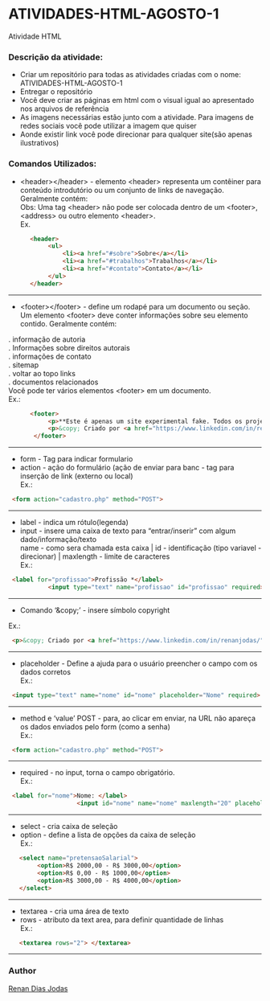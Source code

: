 # ATIVIDADES-HTML-AGOSTO-1
Atividade HTML 

### Descrição da atividade:

- Criar um repositório para todas as atividades criadas com o nome: ATIVIDADES-HTML-AGOSTO-1  
- Entregar o repositório  
- Você deve criar as páginas em html com o visual igual ao apresentado nos arquivos de referência  
- As imagens necessárias estão junto com a atividade. Para imagens de redes sociais você pode utilizar a imagem que quiser  
- Aonde existir link você pode direcionar para qualquer site(são apenas ilustrativos)  


### Comandos Utilizados:  

* \<header>\</header> - elemento \<header> representa um contêiner para conteúdo introdutório ou um conjunto de links de navegação. Geralmente contém:  
   Obs: Uma tag \<header> não pode ser colocada dentro de um \<footer>, \<address> ou outro elemento \<header>.  
Ex. 

 ```html
       <header>
            <ul>
                <li><a href="#sobre">Sobre</a></li>
                <li><a href="#trabalhos">Trabalhos</a></li>
                <li><a href="#contato">Contato</a></li>
            </ul>
       </header>

 ```
 ---  
 * \<footer>\</footer> - define um rodapé para um documento ou seção. Um elemento \<footer> deve conter informações sobre seu elemento contido. Geralmente contém:  

. informação de autoria  
. Informações sobre direitos autorais  
. informações de contato  
. sitemap  
. voltar ao topo links  
. documentos relacionados  
Você pode ter vários elementos \<footer> em um documento.  
 Ex.:
 
 ```html
       <footer>
            <p>**Este é apenas um site experimental fake. Todos os projetos apresentados não são reais</p>
            <p>&copy; Criado por <a href="https://www.linkedin.com/in/renanjodas/" target="blank">mim mesmo</a></p>
        </footer>
 ```  
 ---  
 * form - Tag para indicar formulario  
* action - ação do formulário (ação de enviar para banc - tag para inserção de link (externo ou local)  
 Ex.:
 ```html
  <form action="cadastro.php" method="POST">
 ```
 ---  
 * label - indica um rótulo(legenda)  
 * input - insere uma caixa de texto para “entrar/inserir” com algum dado/informação/texto  
   name - como sera chamada esta caixa | id - identificação (tipo variavel - direcionar) | maxlength - limite de caracteres   
 Ex.:
 ```html
  <label for="profissao">Profissão *</label>
            <input type="text" name="profissao" id="profissao" required>

 ```  
 ---  
 * Comando ‘\&copy;’ - insere símbolo copyright 
 
  Ex.:
 ```html
  <p>&copy; Criado por <a href="https://www.linkedin.com/in/renanjodas/" target="blank">mim mesmo</a></p>
 ```  
 ---  
  * placeholder - Define a ajuda para o usuário preencher o campo com os dados corretos  
  Ex.:
 ```html
  <input type="text" name="nome" id="nome" placeholder="Nome" required>
 ```  
 ---  
 * method e ‘value’ POST - para, ao clicar em enviar, na URL não apareça os dados enviados pelo form (como a senha)  
 Ex.:
 ```html
  <form action="cadastro.php" method="POST">
 ```  
 ---   
 * required - no input, torna o campo obrigatório.  
 Ex.:
 ```html
  <label for="nome">Nome: </label> 
                    <input id="nome" name="nome" maxlength="20" placeholder="Nome" required> 
 ```  
 ---   
 * select - cria caixa de seleção  
 * option - define a lista de opções da caixa de seleção  
 Ex.:  
 ```html
    <select name="pretensaoSalarial"> 
         <option>R$ 2000,00 - R$ 3000,00</option>
         <option>R$ 0,00 - R$ 1000,00</option>
         <option>R$ 3000,00 - R$ 4000,00</option>
    </select>
 ```   
 ---   
 * textarea - cria uma área de texto  
 * rows - atributo da text area, para definir quantidade de linhas  
 Ex.:  
 ```html
    <textarea rows="2"> </textarea>
```   
---  
  ### Author
 [Renan Dias Jodas](https://br.linkedin.com/in/renanjodas)

